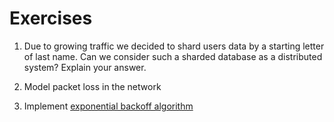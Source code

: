 # Exercises

1. Due to growing traffic we decided to shard users data by a starting letter of last name. Can we consider such a sharded database as a distributed system? Explain your answer.

2. Model packet loss in the network

3. Implement [exponential backoff algorithm](https://en.wikipedia.org/wiki/Exponential_backoff)